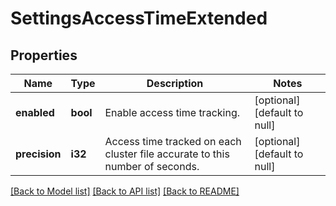 # SettingsAccessTimeExtended

## Properties
Name | Type | Description | Notes
------------ | ------------- | ------------- | -------------
**enabled** | **bool** | Enable access time tracking. | [optional] [default to null]
**precision** | **i32** | Access time tracked on each cluster file accurate to this number of seconds. | [optional] [default to null]

[[Back to Model list]](../README.md#documentation-for-models) [[Back to API list]](../README.md#documentation-for-api-endpoints) [[Back to README]](../README.md)


